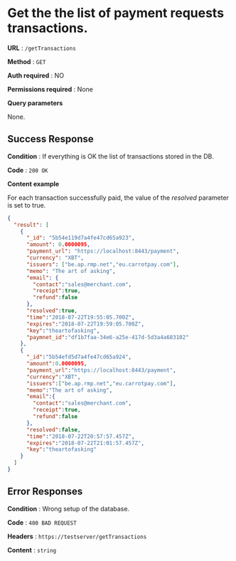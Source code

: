 # Get the the list of payment requests transactions.

**URL** : `/getTransactions`

**Method** : `GET`

**Auth required** : NO

**Permissions required** : None

**Query parameters**

None.

## Success Response

**Condition** : If everything is OK the list of transactions stored in the DB.

**Code** : `200 OK`

**Content example**

For each transaction successfully paid, the value of the *resolved* parameter is set to true.

```json
{
  "result": [
    {
      "_id": "5b54e119d7a4fe47cd65a923",
      "amount": 0.0000095,
      "payment_url": "https://localhost:8443/payment",
      "currency": "XBT",
      "issuers": ["be.ap.rmp.net","eu.carrotpay.com"],
      "memo": "The art of asking",
      "email": {
        "contact":"sales@merchant.com",
        "receipt":true,
        "refund":false
      },
      "resolved":true,
      "time":"2018-07-22T19:55:05.700Z",
      "expires":"2018-07-22T19:59:05.700Z",
      "key":"theartofasking",
      "paymnet_id":"df1b7faa-34e6-a25e-417d-5d3a4a683102"
    },
    {
      "_id":"5b54efd5d7a4fe47cd65a924",
      "amount":0.0000095,
      "payment_url":"https://localhost:8443/payment",
      "currency":"XBT",
      "issuers":["be.ap.rmp.net","eu.carrotpay.com"],
      "memo":"The art of asking",
      "email":{
        "contact":"sales@merchant.com",
        "receipt":true,
        "refund":false
      },
      "resolved":false,
      "time":"2018-07-22T20:57:57.457Z",
      "expires":"2018-07-22T21:01:57.457Z",
      "key":"theartofasking"
    }
  ]
}
```

## Error Responses

**Condition** : Wrong setup of the database.

**Code** : `400 BAD REQUEST`

**Headers** : `https://testserver/getTransactions`

**Content** : `string`
